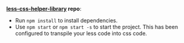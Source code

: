 
**[less-css-helper-library](https://github.com/code-collabo/less-css-helper-library) repo**:
* Run `npm install` to install dependencies.
* Use `npm start` or `npm start -s` to start the project. This has been configured to transpile your less code into css code.
